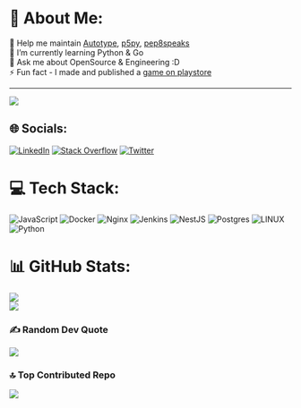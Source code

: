 # 💫 About Me:
 👯 Help me maintain [Autotype](https://github.com/tushar5526/Autotype), [p5py](https://github.com/p5py/p5), [pep8speaks](https://github.com/pep8speaks-org/pep8speaks) <br>🌱 I’m currently learning Python & Go<br>💬 Ask me about OpenSource & Engineering :D<br>⚡ Fun fact - I made and published a [game on playstore](https://play.google.com/store/apps/details?id=com.DivergentGames.MissilesGo)

---

![](https://komarev.com/ghpvc/?username=tushar5526)

## 🌐 Socials:
[![LinkedIn](https://img.shields.io/badge/LinkedIn-%230077B5.svg?logo=linkedin&logoColor=white)](https://linkedin.com/in/tushar55) [![Stack Overflow](https://img.shields.io/badge/-Stackoverflow-FE7A16?logo=stack-overflow&logoColor=white)](https://stackoverflow.com/users/12409303) [![Twitter](https://img.shields.io/badge/Twitter-%231DA1F2.svg?logo=Twitter&logoColor=white)](https://twitter.com/tushar5526) 

# 💻 Tech Stack:
![JavaScript](https://img.shields.io/badge/javascript-%23323330.svg?style=for-the-badge&logo=javascript&logoColor=%23F7DF1E) ![Docker](https://img.shields.io/badge/docker-%230db7ed.svg?style=for-the-badge&logo=docker&logoColor=white) ![Nginx](https://img.shields.io/badge/nginx-%23009639.svg?style=for-the-badge&logo=nginx&logoColor=white) ![Jenkins](https://img.shields.io/badge/jenkins-%232C5263.svg?style=for-the-badge&logo=jenkins&logoColor=white) ![NestJS](https://img.shields.io/badge/nestjs-%23E0234E.svg?style=for-the-badge&logo=nestjs&logoColor=white) ![Postgres](https://img.shields.io/badge/postgres-%23316192.svg?style=for-the-badge&logo=postgresql&logoColor=white) ![LINUX](https://img.shields.io/badge/Linux-FCC624?style=for-the-badge&logo=linux&logoColor=black) ![Python](https://img.shields.io/badge/python-3670A0?style=for-the-badge&logo=python&logoColor=ffdd54)
# 📊 GitHub Stats:
![](https://github-readme-stats.vercel.app/api?username=tushar5526&theme=radical&hide_border=true&include_all_commits=true&count_private=true)<br/>
![](https://github-readme-streak-stats.herokuapp.com/?user=tushar5526&theme=radical&hide_border=true)<br/>
<!-- ![](https://github-readme-stats.vercel.app/api/top-langs/?username=tushar5526&theme=radical&hide_border=true&include_all_commits=true&count_private=true&layout=compact)

## 🏆 GitHub Trophies
![](https://github-profile-trophy.vercel.app/?username=tushar5526&theme=radical&no-frame=true&no-bg=true&margin-w=4)
-->
### ✍️ Random Dev Quote
![](https://quotes-github-readme.vercel.app/api?type=horizontal&theme=radical)

### 🔝 Top Contributed Repo
![](https://github-contributor-stats.vercel.app/api?username=tushar5526&limit=5&theme=dracula&combine_all_yearly_contributions=true)

<!-- Proudly created with GPRM ( https://gprm.itsvg.in ) -->
